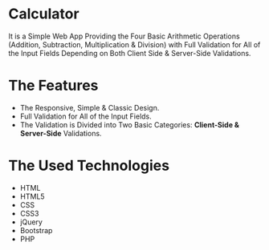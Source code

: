 # Calculator
It is a Simple Web App Providing the Four Basic Arithmetic Operations (Addition, Subtraction, Multiplication & Division) with Full Validation for All of the Input Fields Depending on Both Client Side & Server-Side Validations.

# The Features
* The Responsive, Simple & Classic Design.
* Full Validation for All of the Input Fields.
* The Validation is Divided into Two Basic Categories: **Client-Side & Server-Side** Validations.

# The Used Technologies
* HTML
* HTML5
* CSS
* CSS3
* jQuery
* Bootstrap
* PHP
